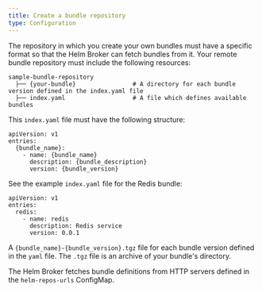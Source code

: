 ```yaml
---
title: Create a bundle repository
type: Configuration
---
```


The repository in which you create your own bundles must have a specific format so that the Helm Broker can fetch bundles from it. Your remote bundle repository must include the following resources:

```
sample-bundle-repository
  ├── {your-bundle}                # A directory for each bundle version defined in the index.yaml file
  ├── index.yaml                   # A file which defines available bundles
```

This `index.yaml` file must have the following structure:

```
apiVersion: v1
entries:
  {bundle_name}:
    - name: {bundle_name}
      description: {bundle_description}
      version: {bundle_version}
```

See the example `index.yaml` file for the Redis bundle:

```
apiVersion: v1
entries:
  redis:
    - name: redis
      description: Redis service
      version: 0.0.1
```



A `{bundle_name}-{bundle_version}.tgz` file for each bundle version defined in the `yaml` file. The `.tgz` file is an archive of your bundle's directory.


The Helm Broker fetches bundle definitions from HTTP servers defined in the `helm-repos-urls` ConfigMap.

